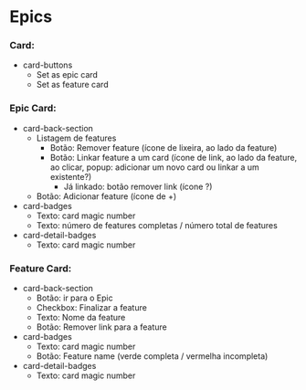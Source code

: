 # Epics

### Card:
- card-buttons
    - Set as epic card
    - Set as feature card

### Epic Card:
- card-back-section
    - Listagem de features
        - Botão: Remover feature (ícone de lixeira, ao lado da feature)
        - Botão: Linkar feature a um card (ícone de link, ao lado da feature, ao clicar, popup: adicionar um novo card ou linkar a um existente?)
            - Já linkado: botão remover link (ícone ?)
    - Botão: Adicionar feature (ícone de +)
- card-badges
    - Texto: card magic number
    - Texto: número de features completas / número total de features
- card-detail-badges
    - Texto: card magic number

### Feature Card:
- card-back-section
    - Botão: ir para o Epic
    - Checkbox: Finalizar a feature
    - Texto: Nome da feature
    - Botão: Remover link para a feature
- card-badges
    - Texto: card magic number
    - Botão: Feature name (verde completa / vermelha incompleta)
- card-detail-badges
    - Texto: card magic number
 
